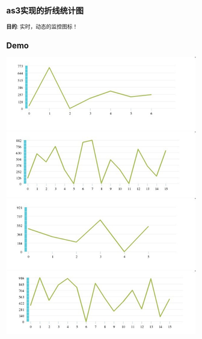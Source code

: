 ## as3实现的折线统计图

__目的__: 实时，动态的监控图标！

## Demo

![1](./img/1.jpg)
![2](./img/2.jpg)
![3](./img/3.jpg)
![4](./img/4.jpg)
